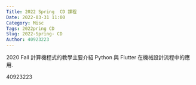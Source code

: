 ```yaml
---
Title: 2022 Spring  CD 課程
Date: 2022-03-31 11:00
Category: Misc
Tags: 2022pring CD
Slug: 2022-Spring- CD
Author: 40923223
---
```


2020 Fall 計算機程式的教學主要介紹 Python 與 Flutter 在機械設計流程中的應用.

<!-- PELICAN_END_SUMMARY -->
40923223



